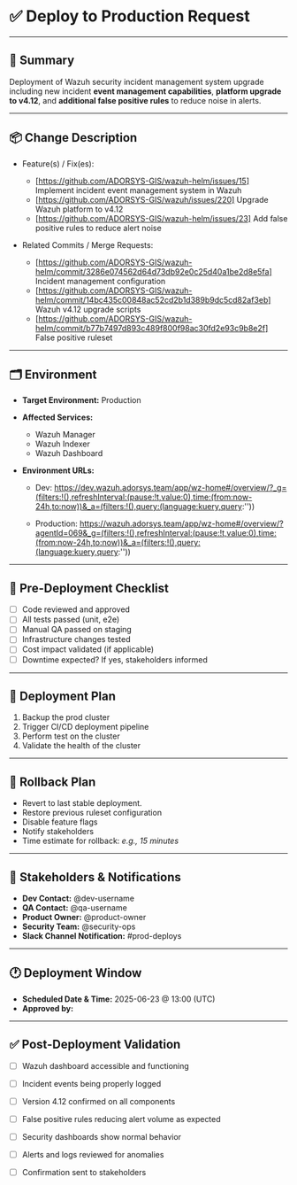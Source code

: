 # ✅ Deploy to Production Request

---

## 📌 Summary

Deployment of Wazuh security incident management system upgrade including new incident **event management capabilities**, **platform upgrade to v4.12**, and **additional false positive rules** to reduce noise in alerts.

---

## 📦 Change Description

- Feature(s) / Fix(es):
  - [https://github.com/ADORSYS-GIS/wazuh-helm/issues/15] Implement incident event management system in Wazuh
  - [https://github.com/ADORSYS-GIS/wazuh/issues/220] Upgrade Wazuh platform to v4.12
  - [https://github.com/ADORSYS-GIS/wazuh-helm/issues/23] Add false positive rules to reduce alert noise


- Related Commits / Merge Requests:
  - [https://github.com/ADORSYS-GIS/wazuh-helm/commit/3286e074562d64d73db92e0c25d40a1be2d8e5fa] Incident management configuration
  - [https://github.com/ADORSYS-GIS/wazuh-helm/commit/14bc435c00848ac52cd2b1d389b9dc5cd82af3eb] Wazuh v4.12 upgrade scripts
  - [https://github.com/ADORSYS-GIS/wazuh-helm/commit/b77b7497d893c489f800f98ac30fd2e93c9b8e2f] False positive ruleset
---

## 🗂️ Environment

- **Target Environment:** Production
- **Affected Services:** 
  - Wazuh Manager
  - Wazuh Indexer
  - Wazuh Dashboard

- **Environment URLs:**
  - Dev: https://dev.wazuh.adorsys.team/app/wz-home#/overview/?_g=(filters:!(),refreshInterval:(pause:!t,value:0),time:(from:now-24h,to:now))&_a=(filters:!(),query:(language:kuery,query:''))

  - Production: https://wazuh.adorsys.team/app/wz-home#/overview/?agentId=069&_g=(filters:!(),refreshInterval:(pause:!t,value:0),time:(from:now-24h,to:now))&_a=(filters:!(),query:(language:kuery,query:''))

---

## 🧪 Pre-Deployment Checklist

- [ ] Code reviewed and approved
- [ ] All tests passed (unit, e2e)
- [ ] Manual QA passed on staging
- [ ] Infrastructure changes tested
- [ ] Cost impact validated (if applicable)
- [ ] Downtime expected? If yes, stakeholders informed

---

## 📅 Deployment Plan

1. Backup the prod cluster
2. Trigger CI/CD deployment pipeline
3. Perform test on the cluster
4. Validate the health of the cluster

---

## 🧯 Rollback Plan

- Revert to last stable deployment.
- Restore previous ruleset configuration
- Disable feature flags
- Notify stakeholders
- Time estimate for rollback: _e.g., 15 minutes_

---

## 👥 Stakeholders & Notifications

- **Dev Contact:** @dev-username
- **QA Contact:** @qa-username
- **Product Owner:** @product-owner
- **Security Team:** @security-ops
- **Slack Channel Notification:** #prod-deploys

---

## 🕐 Deployment Window

- **Scheduled Date & Time:** 2025-06-23 @ 13:00 (UTC)
- **Approved by:** 

---

## ✅ Post-Deployment Validation

- [ ] Wazuh dashboard accessible and functioning

- [ ] Incident events being properly logged

- [ ] Version 4.12 confirmed on all components

- [ ] False positive rules reducing alert volume as expected

- [ ] Security dashboards show normal behavior

- [ ] Alerts and logs reviewed for anomalies

- [ ] Confirmation sent to stakeholders